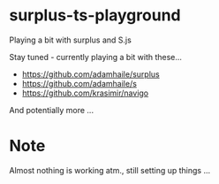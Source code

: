 # surplus-ts-playground
Playing a bit with surplus and S.js

Stay tuned - currently playing a bit with these...
- https://github.com/adamhaile/surplus
- https://github.com/adamhaile/s
- https://github.com/krasimir/navigo

And potentially more ...

# Note
Almost nothing is working atm., still setting up things ...
